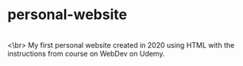 # personal-website
<br><\br>
My first personal website created in 2020 using HTML with the instructions from course on WebDev on Udemy.
